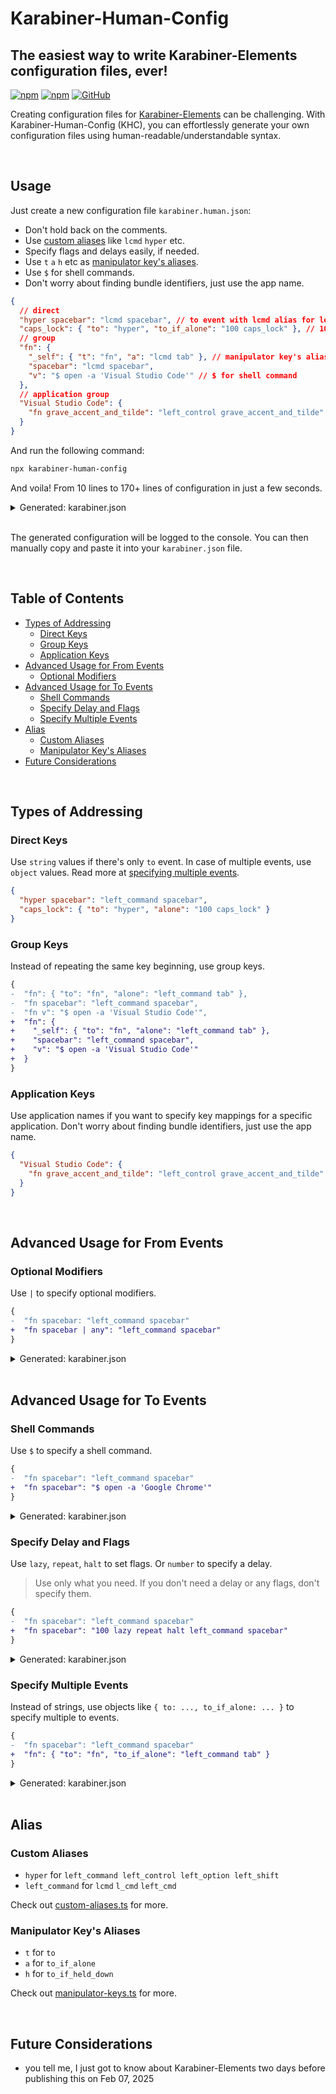 # Karabiner-Human-Config

## The easiest way to write Karabiner-Elements configuration files, ever!

[![npm](https://img.shields.io/npm/v/karabiner-human-config?color=red&logo=npm)](https://www.npmjs.com/package/karabiner-human-config)
[![npm](https://img.shields.io/npm/dt/karabiner-human-config?color=red&logo=npm)](https://www.npmjs.com/package/karabiner-human-config)
[![GitHub](https://img.shields.io/github/stars/nrjdalal/karabiner-human-config?color=blue)](https://github.com/nrjdalal/karabiner-human-config)

Creating configuration files for [Karabiner-Elements](https://github.com/pqrs-org/Karabiner-Elements) can be challenging. With Karabiner-Human-Config (KHC), you can effortlessly generate your own configuration files using human-readable/understandable syntax.

<br/>

## Usage

Just create a new configuration file `karabiner.human.json`:

- Don't hold back on the comments.
- Use [custom aliases](#custom-aliases) like `lcmd` `hyper` etc.
- Specify flags and delays easily, if needed.
- Use `t` `a` `h` etc as [manipulator key's aliases](#manipulator-keys-aliases).
- Use `$` for shell commands.
- Don't worry about finding bundle identifiers, just use the app name.

```json
{
  // direct
  "hyper spacebar": "lcmd spacebar", // to event with lcmd alias for left_command
  "caps_lock": { "to": "hyper", "to_if_alone": "100 caps_lock" }, // 100ms delay
  // group
  "fn": {
    "_self": { "t": "fn", "a": "lcmd tab" }, // manipulator key's aliases
    "spacebar": "lcmd spacebar",
    "v": "$ open -a 'Visual Studio Code'" // $ for shell command
  },
  // application group
  "Visual Studio Code": {
    "fn grave_accent_and_tilde": "left_control grave_accent_and_tilde"
  }
}
```

And run the following command:

```bash
npx karabiner-human-config
```

And voila! From 10 lines to 170+ lines of configuration in just a few seconds.

<details><summary>Generated: karabiner.json</summary><br/><pre>
{
  "global": {
    "show_in_menu_bar": false
  },
  "profiles": [
    {
      "complex_modifications": {
        "rules": [
          {
            "manipulators": [
              {
                "type": "basic",
                "description": "hyper spacebar",
                "from": {
                  "key_code": "spacebar",
                  "modifiers": {
                    "mandatory": [
                      "left_command",
                      "left_control",
                      "left_option",
                      "left_shift"
                    ]
                  }
                },
                "to": [
                  {
                    "key_code": "spacebar",
                    "modifiers": [
                      "left_command"
                    ]
                  }
                ]
              }
            ]
          },
          {
            "manipulators": [
              {
                "type": "basic",
                "description": "caps_lock",
                "from": {
                  "key_code": "caps_lock"
                },
                "to": [
                  {
                    "key_code": "left_shift",
                    "modifiers": [
                      "left_command",
                      "left_control",
                      "left_option"
                    ]
                  }
                ],
                "to_if_alone": [
                  {
                    "key_code": "caps_lock",
                    "hold_down_milliseconds": 100
                  }
                ]
              }
            ]
          },
          {
            "manipulators": [
              {
                "type": "basic",
                "description": "fn",
                "from": {
                  "key_code": "fn"
                },
                "to": [
                  {
                    "key_code": "fn"
                  }
                ],
                "to_if_alone": [
                  {
                    "key_code": "tab",
                    "modifiers": [
                      "left_command"
                    ]
                  }
                ]
              }
            ]
          },
          {
            "manipulators": [
              {
                "type": "basic",
                "description": "fn spacebar",
                "from": {
                  "key_code": "spacebar",
                  "modifiers": {
                    "mandatory": [
                      "fn"
                    ]
                  }
                },
                "to": [
                  {
                    "key_code": "spacebar",
                    "modifiers": [
                      "left_command"
                    ]
                  }
                ]
              }
            ]
          },
          {
            "manipulators": [
              {
                "type": "basic",
                "description": "fn v",
                "from": {
                  "key_code": "v",
                  "modifiers": {
                    "mandatory": [
                      "fn"
                    ]
                  }
                },
                "to": [
                  {
                    "shell_command": "open -a 'Visual Studio Code'"
                  }
                ]
              }
            ]
          },
          {
            "manipulators": [
              {
                "type": "basic",
                "description": "visual studio code fn grave_accent_and_tilde",
                "from": {
                  "key_code": "grave_accent_and_tilde",
                  "modifiers": {
                    "mandatory": [
                      "fn"
                    ]
                  }
                },
                "to": [
                  {
                    "key_code": "grave_accent_and_tilde",
                    "modifiers": [
                      "left_control"
                    ]
                  }
                ],
                "conditions": [
                  {
                    "type": "frontmost_application_if",
                    "bundle_identifiers": [
                      "^com\\.microsoft\\.VSCode$"
                    ]
                  }
                ]
              }
            ]
          }
        ]
      },
      "name": "nrjdalal",
      "selected": true,
      "virtual_hid_keyboard": {
        "keyboard_type_v2": "ansi"
      }
    }
  ]
}
</pre></details>

<br/>

The generated configuration will be logged to the console.
You can then manually copy and paste it into your `karabiner.json` file.

<br/>

## Table of Contents

- [Types of Addressing](#types-of-addressing)
  - [Direct Keys](#direct-keys)
  - [Group Keys](#group-keys)
  - [Application Keys](#application-keys)
- [Advanced Usage for From Events](#advanced-usage-for-from-events)
  - [Optional Modifiers](#optional-modifiers)
- [Advanced Usage for To Events](#advanced-usage-for-to-events)
  - [Shell Commands](#shell-commands)
  - [Specify Delay and Flags](#specify-delay-and-flags)
  - [Specify Multiple Events](#specify-multiple-events)
- [Alias](#alias)
  - [Custom Aliases](#custom-aliases)
  - [Manipulator Key's Aliases](#manipulator-keys-aliases)
- [Future Considerations](#future-considerations)

<br/>

## Types of Addressing

### Direct Keys

Use `string` values if there's only `to` event. In case of multiple events, use `object` values. Read more at [specifying multiple events](#specify-multiple-events).

```json
{
  "hyper spacebar": "left_command spacebar",
  "caps_lock": { "to": "hyper", "alone": "100 caps_lock" }
}
```

### Group Keys

Instead of repeating the same key beginning, use group keys.

```diff
{
-  "fn": { "to": "fn", "alone": "left_command tab" },
-  "fn spacebar": "left_command spacebar",
-  "fn v": "$ open -a 'Visual Studio Code'",
+  "fn": {
+    "_self": { "to": "fn", "alone": "left_command tab" },
+    "spacebar": "left_command spacebar",
+    "v": "$ open -a 'Visual Studio Code'"
+  }
}
```

### Application Keys

Use application names if you want to specify key mappings for a specific application. Don't worry about finding bundle identifiers, just use the app name.

```json
{
  "Visual Studio Code": {
    "fn grave_accent_and_tilde": "left_control grave_accent_and_tilde"
  }
}
```

<br/>

## Advanced Usage for From Events

### Optional Modifiers

Use `|` to specify optional modifiers.

```diff
{
-  "fn spacebar: "left_command spacebar"
+  "fn spacebar | any": "left_command spacebar"
}
```

<details><summary>Generated: karabiner.json</summary><br/><pre>
{
  "global": {
    "show_in_menu_bar": false
  },
  "profiles": [
    {
      "complex_modifications": {
        "rules": [
          {
            "manipulators": [
              {
                "type": "basic",
                "description": "fn spacebar",
                "from": {
                  "key_code": "spacebar",
                  "modifiers": {
                    "mandatory": [
                      "fn"
                    ],
                    "optional": [
                      "any"
                    ]
                  }
                },
                "to": [
                  {
                    "key_code": "spacebar",
                    "modifiers": [
                      "left_command"
                    ]
                  }
                ]
              }
            ]
          }
        ]
      },
      "name": "nrjdalal",
      "selected": true,
      "virtual_hid_keyboard": {
        "keyboard_type_v2": "ansi"
      }
    }
  ]
}
</pre></details>

<br/>

## Advanced Usage for To Events

### Shell Commands

Use `$` to specify a shell command.

```diff
{
-  "fn spacebar": "left_command spacebar"
+  "fn spacebar": "$ open -a 'Google Chrome'"
}
```

<details><summary>Generated: karabiner.json</summary><br/><pre>
{
  "global": {
    "show_in_menu_bar": false
  },
  "profiles": [
    {
      "complex_modifications": {
        "rules": [
          {
            "manipulators": [
              {
                "type": "basic",
                "description": "fn spacebar",
                "from": {
                  "key_code": "spacebar",
                  "modifiers": {
                    "mandatory": [
                      "fn"
                    ]
                  }
                },
                "to": [
                  {
                    "shell_command": "open -a 'Google Chrome'"
                  }
                ]
              }
            ]
          }
        ]
      },
      "name": "nrjdalal",
      "selected": true,
      "virtual_hid_keyboard": {
        "keyboard_type_v2": "ansi"
      }
    }
  ]
}
</pre></details>

### Specify Delay and Flags

Use `lazy`, `repeat`, `halt` to set flags. Or `number` to specify a delay.

> Use only what you need. If you don't need a delay or any flags, don't specify them.

```diff
{
-  "fn spacebar": "left_command spacebar"
+  "fn spacebar": "100 lazy repeat halt left_command spacebar"
}
```

<details><summary>Generated: karabiner.json</summary><br/><pre>
{
  "global": {
    "show_in_menu_bar": false
  },
  "profiles": [
    {
      "complex_modifications": {
        "rules": [
          {
            "manipulators": [
              {
                "type": "basic",
                "description": "fn spacebar",
                "from": {
                  "key_code": "spacebar",
                  "modifiers": {
                    "mandatory": [
                      "fn"
                    ]
                  }
                },
                "to": [
                  {
                    "lazy": true,
                    "repeat": true,
                    "halt": true,
                    "hold_down_milliseconds": 100,
                    "key_code": "spacebar",
                    "modifiers": [
                      "left_command"
                    ]
                  }
                ]
              }
            ]
          }
        ]
      },
      "name": "nrjdalal",
      "selected": true,
      "virtual_hid_keyboard": {
        "keyboard_type_v2": "ansi"
      }
    }
  ]
}
</pre></details>

### Specify Multiple Events

Instead of strings, use objects like `{ to: ..., to_if_alone: ... }` to specify multiple to events.

```diff
{
-  "fn spacebar": "left_command spacebar"
+  "fn": { "to": "fn", "to_if_alone": "left_command tab" }
}
```

<details><summary>Generated: karabiner.json</summary><br/><pre>
{
  "global": {
    "show_in_menu_bar": false
  },
  "profiles": [
    {
      "complex_modifications": {
        "rules": [
          {
            "manipulators": [
              {
                "type": "basic",
                "description": "fn",
                "from": {
                  "key_code": "fn"
                },
                "to": [
                  {
                    "key_code": "fn"
                  }
                ],
                "to_if_alone": [
                  {
                    "key_code": "tab",
                    "modifiers": [
                      "left_command"
                    ]
                  }
                ]
              }
            ]
          }
        ]
      },
      "name": "nrjdalal",
      "selected": true,
      "virtual_hid_keyboard": {
        "keyboard_type_v2": "ansi"
      }
    }
  ]
}
</pre></details>

<br/>

## Alias

### Custom Aliases

- `hyper` for `left_command left_control left_option left_shift`
- `left_command` for `lcmd` `l_cmd` `left_cmd`

Check out [custom-aliases.ts](constants/custom-aliases.ts) for more.

### Manipulator Key's Aliases

- `t` for `to`
- `a` for `to_if_alone`
- `h` for `to_if_held_down`

Check out [manipulator-keys.ts](constants/manipulator-keys.ts) for more.

<br/>

## Future Considerations

- you tell me, I just got to know about Karabiner-Elements two days before publishing this on Feb 07, 2025
